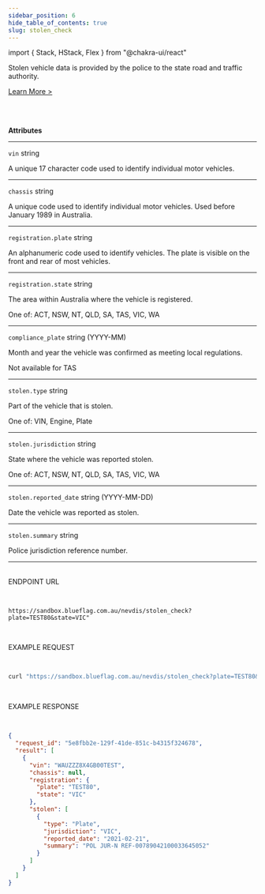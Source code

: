 ```yaml
---
sidebar_position: 6
hide_table_of_contents: true
slug: stolen_check
---
```


import { Stack, HStack, Flex } from "@chakra-ui/react"

<HStack>

<Box className="boxContainer">
<Box className="attributes" h="100%" px="40px" py="10px">

Stolen vehicle data is provided by the police to the state road and traffic authority.
<br />

[Learn More >](https://blueflag.com.au/blog/stolen-vehicle/)

<br /> <br />

**Attributes**
___

`vin` <span className="smaller-text">string</span>

A unique 17 character code used to identify individual motor vehicles.

___

`chassis` <span className="smaller-text">string</span>

A unique code used to identify individual motor vehicles. Used before January 1989 in Australia.

___

`registration.plate` <span className="smaller-text">string</span>

An alphanumeric code used to identify vehicles. The plate is visible on the front and rear of most vehicles.

___

`registration.state` <span className="smaller-text">string</span>

The area within Australia where the vehicle is registered.

<p className="smaller-text">One of: ACT, NSW, NT, QLD, SA, TAS, VIC, WA</p>

___

`compliance_plate` <span className="smaller-text">string (YYYY-MM)</span>

Month and year the vehicle was confirmed as meeting local regulations.

<p className="smaller-text">Not available for TAS</p>

___

`stolen.type` <span className="smaller-text">string</span>

Part of the vehicle that is stolen.

<p className="smaller-text">One of: VIN, Engine, Plate</p>

___

`stolen.jurisdiction` <span className="smaller-text">string</span>

State where the vehicle was reported stolen.

<p className="smaller-text">One of: ACT, NSW, NT, QLD, SA, TAS, VIC, WA</p>

___

`stolen.reported_date` <span className="smaller-text">string (YYYY-MM-DD)</span>

Date the vehicle was reported as stolen.

___

`stolen.summary` <span className="smaller-text">string</span>

Police jurisdiction reference number.

___


</Box>

<Box className="box2" h="100%" px="40px" py="10px">

<br />

<div className="method-example-response">
    <div className="method-example-request-topbar">
        <div className="method-example-request-title">ENDPOINT URL</div>
    </div>
    <pre className="IntroSection-pre">

```
https://sandbox.blueflag.com.au/nevdis/stolen_check?plate=TEST80&state=VIC"
```

</pre>
</div>

<div className="method-example-response">
    <div className="method-example-request-topbar">
        <div className="method-example-request-title">EXAMPLE REQUEST</div>
    </div>
    <pre className="IntroSection-pre">

```bash
curl "https://sandbox.blueflag.com.au/nevdis/stolen_check?plate=TEST80&state=VIC" -H "Authorization: secret_SANDBOX_f1nlZOh0Xr1JvMgJy0d0l9i5JybnBEAYfl7isuU0_o-1GkBsaN8f"
```

</pre>
</div>


<div className="method-example-response">
    <div className="method-example-request-topbar">
        <div className="method-example-request-title">EXAMPLE RESPONSE</div>
    </div>
    <pre className="IntroSection-pre">

```json
{
  "request_id": "5e8fbb2e-129f-41de-851c-b4315f324678",
  "result": [
    {
      "vin": "WAUZZZ8X4GB00TEST",
      "chassis": null,
      "registration": {
        "plate": "TEST80",
        "state": "VIC"
      },
      "stolen": [
        {
          "type": "Plate",
          "jurisdiction": "VIC",
          "reported_date": "2021-02-21",
          "summary": "POL JUR-N REF-00789042100033645052"
        }
      ]
    }
  ]
}
```

</pre>
</div>

</Box>
</Box>

</HStack>